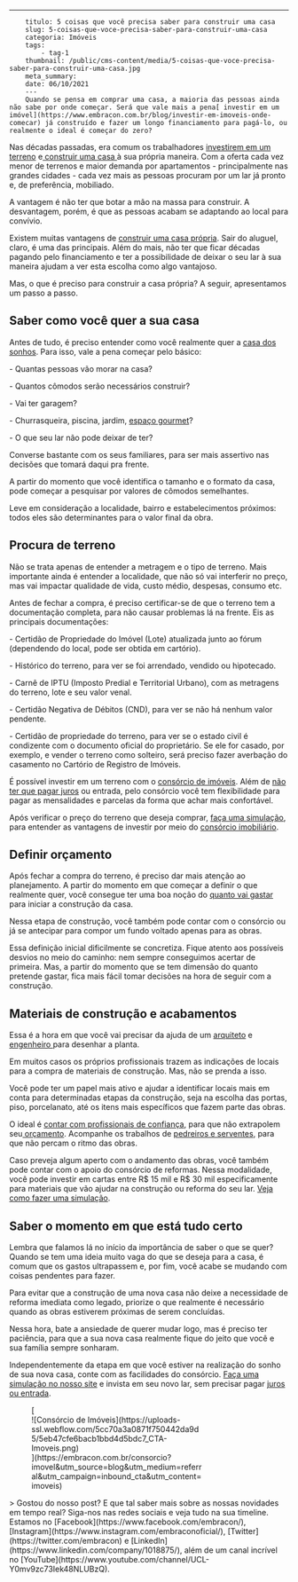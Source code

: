 ---
        titulo: 5 coisas que você precisa saber para construir uma casa
        slug: 5-coisas-que-voce-precisa-saber-para-construir-uma-casa
        categoria: Imóveis
        tags:
            - tag-1
        thumbnail: /public/cms-content/media/5-coisas-que-voce-precisa-saber-para-construir-uma-casa.jpg
        meta_summary: 
        date: 06/10/2021
        ---
        Quando se pensa em comprar uma casa, a maioria das pessoas ainda não sabe por onde começar. Será que vale mais a pena[ investir em um imóvel](https://www.embracon.com.br/blog/investir-em-imoveis-onde-comecar) já construído e fazer um longo financiamento para pagá-lo, ou realmente o ideal é começar do zero?

Nas décadas passadas, era comum os trabalhadores [investirem em um terreno](https://www.embracon.com.br/blog/vale-a-pena-comprar-um-terreno-para-investir) e[ construir uma casa ](https://www.embracon.com.br/blog/vai-construir-uma-casa-descubra-quanto-vai-custar)à sua própria maneira. Com a oferta cada vez menor de terrenos e maior demanda por apartamentos - principalmente nas grandes cidades - cada vez mais as pessoas procuram por um lar já pronto e, de preferência, mobiliado.

A vantagem é não ter que botar a mão na massa para construir. A desvantagem, porém, é que as pessoas acabam se adaptando ao local para convívio.

Existem muitas vantagens de [construir uma casa própria](https://www.embracon.com.br/blog/como-construir-a-casa-dos-sonhos-guia-completo). Sair do aluguel, claro, é uma das principais. Além do mais, não ter que ficar décadas pagando pelo financiamento e ter a possibilidade de deixar o seu lar à sua maneira ajudam a ver esta escolha como algo vantajoso.

Mas, o que é preciso para construir a casa própria? A seguir, apresentamos um passo a passo.

Saber como você quer a sua casa
-------------------------------

Antes de tudo, é preciso entender como você realmente quer a [casa dos sonhos](https://www.embracon.com.br/blog/como-construir-a-casa-dos-sonhos-guia-completo). Para isso, vale a pena começar pelo básico:

\- Quantas pessoas vão morar na casa?

\- Quantos cômodos serão necessários construir?

\- Vai ter garagem?

\- Churrasqueira, piscina, jardim, [espaço gourmet](https://www.embracon.com.br/blog/3-vantagens-de-ter-uma-casa-com-espaco-gourmet)?

\- O que seu lar não pode deixar de ter?

Converse bastante com os seus familiares, para ser mais assertivo nas decisões que tomará daqui pra frente.

A partir do momento que você identifica o tamanho e o formato da casa, pode começar a pesquisar por valores de cômodos semelhantes.

Leve em consideração a localidade, bairro e estabelecimentos próximos: todos eles são determinantes para o valor final da obra.

Procura de terreno
------------------

Não se trata apenas de entender a metragem e o tipo de terreno. Mais importante ainda é entender a localidade, que não só vai interferir no preço, mas vai impactar qualidade de vida, custo médio, despesas, consumo etc.

Antes de fechar a compra, é preciso certificar-se de que o terreno tem a documentação completa, para não causar problemas lá na frente. Eis as principais documentações:

\- Certidão de Propriedade do Imóvel (Lote) atualizada junto ao fórum (dependendo do local, pode ser obtida em cartório).

\- Histórico do terreno, para ver se foi arrendado, vendido ou hipotecado.

\- Carnê de IPTU (Imposto Predial e Territorial Urbano), com as metragens do terreno, lote e seu valor venal.

\- Certidão Negativa de Débitos (CND), para ver se não há nenhum valor pendente.

\- Certidão de propriedade do terreno, para ver se o estado civil é condizente com o documento oficial do proprietário. Se ele for casado, por exemplo, e vender o terreno como solteiro, será preciso fazer averbação do casamento no Cartório de Registro de Imóveis.

É possível investir em um terreno com o [consórcio de imóveis](https://www.embracon.com.br/consorcio-de-imoveis). Além de [não ter que pagar juros](https://www.embracon.com.br/blog/parcela-de-consorcio-tem-juros) ou entrada, pelo consórcio você tem flexibilidade para pagar as mensalidades e parcelas da forma que achar mais confortável.

Após verificar o preço do terreno que deseja comprar, [faça uma simulação](https://www.embracon.com.br/consorcio-de-imoveis), para entender as vantagens de investir por meio do [consórcio imobiliário](https://www.embracon.com.br/blog/15-duvidas-sobre-consorcio-de-imoveis).

Definir orçamento
-----------------

Após fechar a compra do terreno, é preciso dar mais atenção ao planejamento. A partir do momento em que começar a definir o que realmente quer, você consegue ter uma boa noção do [quanto vai gastar](https://www.embracon.com.br/blog/vai-construir-uma-casa-descubra-quanto-vai-custar) para iniciar a construção da casa.

Nessa etapa de construção, você também pode contar com o consórcio ou já se antecipar para compor um fundo voltado apenas para as obras.

Essa definição inicial dificilmente se concretiza. Fique atento aos possíveis desvios no meio do caminho: nem sempre conseguimos acertar de primeira. Mas, a partir do momento que se tem dimensão do quanto pretende gastar, fica mais fácil tomar decisões na hora de seguir com a construção.

Materiais de construção e acabamentos
-------------------------------------

Essa é a hora em que você vai precisar da ajuda de um [arquiteto](https://www.embracon.com.br/blog/como-contratar-um-arquiteto-para-a-sua-reforma) e [engenheiro ](https://www.embracon.com.br/blog/saiba-mais-sobre-a-faculdade-e-o-mercado-de-engenharia-civil)para desenhar a planta.

Em muitos casos os próprios profissionais trazem as indicações de locais para a compra de materiais de construção. Mas, não se prenda a isso.

Você pode ter um papel mais ativo e ajudar a identificar locais mais em conta para determinadas etapas da construção, seja na escolha das portas, piso, porcelanato, até os itens mais específicos que fazem parte das obras.

O ideal é [contar com profissionais de confiança](https://www.embracon.com.br/blog/entenda-como-evitar-dores-de-cabeca-com-obras-e-reformas), para que não extrapolem seu[ orçamento](https://www.embracon.com.br/blog/aprenda-como-montar-um-orcamento-familiar-em-5-passos). Acompanhe os trabalhos de [pedreiros e serventes](https://www.embracon.com.br/blog/saiba-como-escolher-os-melhores-fornecedores-para-sua-obra), para que não percam o ritmo das obras.

Caso preveja algum aperto com o andamento das obras, você também pode contar com o apoio do consórcio de reformas. Nessa modalidade, você pode investir em cartas entre R$ 15 mil e R$ 30 mil especificamente para materiais que vão ajudar na construção ou reforma do seu lar. [Veja como fazer uma simulação](https://www.embracon.com.br/consorcio-servicos).

Saber o momento em que está tudo certo
--------------------------------------

Lembra que falamos lá no início da importância de saber o que se quer? Quando se tem uma ideia muito vaga do que se deseja para a casa, é comum que os gastos ultrapassem e, por fim, você acabe se mudando com coisas pendentes para fazer.

Para evitar que a construção de uma nova casa não deixe a necessidade de reforma imediata como legado, priorize o que realmente é necessário quando as obras estiverem próximas de serem concluídas.

Nessa hora, bate a ansiedade de querer mudar logo, mas é preciso ter paciência, para que a sua nova casa realmente fique do jeito que você e sua família sempre sonharam.

Independentemente da etapa em que você estiver na realização do sonho de sua nova casa, conte com as facilidades do consórcio. [Faça uma simulação no nosso site](https://www.embracon.com.br/) e invista em seu novo lar, sem precisar pagar [juros ou entrada](https://www.embracon.com.br/blog/consorcio-nao-tem-juros-entenda).

<figure class="w-richtext-figure-type-image w-richtext-align-center" style="max-width:310px">[<div>![Consórcio de Imóveis](https://uploads-ssl.webflow.com/5cc70a3a0871f750442da9d5/5eb47cfe6bacb1bbd4d5bdc7_CTA-Imoveis.png)</div>](https://embracon.com.br/consorcio?imovel&utm_source=blog&utm_medium=referral&utm_campaign=inbound_cta&utm_content=imoveis)</figure>> Gostou do nosso post? E que tal saber mais sobre as nossas novidades em tempo real? Siga-nos nas redes sociais e veja tudo na sua timeline. Estamos no [Facebook](https://www.facebook.com/embracon/), [Instagram](https://www.instagram.com/embraconoficial/), [Twitter](https://twitter.com/embracon) e [LinkedIn](https://www.linkedin.com/company/1018875/), além de um canal incrível no [YouTube](https://www.youtube.com/channel/UCL-Y0mv9zc73Iek48NLUBzQ).
        